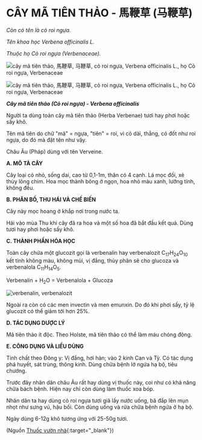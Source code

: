 # CÂY MÃ TIÊN THẢO - 馬鞭草 (马鞭草)

*Còn có tên là cỏ roi ngựa.*

*Tên khoa học Verbena officinalis L.*

*Thuộc họ Cỏ roi ngựa (Verbenaceae).*

![cây mã tiên thảo, 馬鞭草, 马鞭草, cỏ roi ngựa, Verbena officinalis L., họ Cỏ roi ngựa, Verbenaceae](/imgs/caythuoc/dtl/cay-ma-tien-thao.jpg)

![cây mã tiên thảo, 馬鞭草, 马鞭草, cỏ roi ngựa, Verbena officinalis L., họ Cỏ roi ngựa, Verbenaceae](/imgs/caythuoc/dtl/cay-ma-tien-thao-2.jpg)

***Cây mã tiên thảo (Cỏ roi ngựa) - Verbena officinalis***

Người ta dùng toàn cây mã tiên thảo (Herba Verbenae) tươi hay phơi hoặc sấy khô.

Tên mã tiên do chữ "mã" = ngựa, "tiên" = roi, vì cỏ dài, thẳng, có đốt như roi ngựa, do đó mà đặt tên như vậy.

Châu Âu (Pháp) dùng với tên Verveine.

**A. MÔ TẢ CÂY**

Cây loại cỏ nhỏ, sống dai, cao từ 0,1-1m, thân có 4 cạnh. Lá mọc đối, xẻ thùy lông chim. Hoa mọc thành bông ở ngọn, hoa nhỏ màu xanh, lưỡng tính, không đều.

**B. PHÂN BỐ, THU HÁI VÀ CHẾ BIẾN**

Cây này mọc hoang ở khắp nơi trong nước ta.

Hái vào mùa Thu khi cây đã ra hoa và một số hoa đã bắt đầu kết quả. Dùng tươi hay phơi hoặc sấy khô.

**C. THÀNH PHẦN HÓA HỌC**

Toàn cây chứa một glucozit gọi là verbenalin hay verbenalozit C<sub>17</sub>H<sub>24</sub>O<sub>10</sub> kết tinh không màu, không mùi, vị đắng, thủy phân sẽ cho glucoza và verbenalola C<sub>11</sub>H<sub>14</sub>O<sub>5</sub>.

Verbenalin + H<sub>2</sub>O = Verbenalola + Glucoza

![verbenalin, verbenalozit ](/imgs/caythuoc/dtl/cay-ma-tien-thao-3.jpg)

Ngoài ra còn có các men invectin và men emunxin. Do đó khi phơi sấy, tỷ lệ glucozit có thể giảm tới hơn 25%.

**D. TÁC DỤNG DƯỢC LÝ**

Mã tiên thảo ít độc. Theo Holste, mã tiên thảo có thể làm máu chóng đông.

**E. CÔNG DỤNG VÀ LIỀU DÙNG**

Tính chất theo Đông y: Vị đắng, hơi hàn; vào 2 kinh Can và Tỳ. Có tác dụng phá huyết, sát trùng, thông kinh. Dùng chữa bệnh lở ngứa hạ bộ, tiêu chướng.

Trước đây nhân dân châu Âu rất hay dùng vị thuốc này, coi như có khả năng chữa bách bệnh. Hiện nay chỉ còn dùng làm thuốc xoa bóp.

Nhân dân ta hay dùng cỏ roi ngựa tươi giã lấy nước uống, bã đắp lên mụn nhọt như sưng vú, hậu bối. Còn dùng uống và rửa chữa bệnh ngứa ở hạ bộ.

Ngày dùng 6-12g khô tương ứng với 25-50g tươi.


(Nguồn [Thuốc vườn nhà](http://thuocvuonnha.com){:target="_blank"})